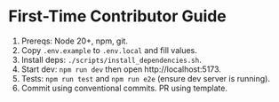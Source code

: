 # First-Time Contributor Guide

1. Prereqs: Node 20+, npm, git.
2. Copy `.env.example` to `.env.local` and fill values.
3. Install deps: `./scripts/install_dependencies.sh`.
4. Start dev: `npm run dev` then open http://localhost:5173.
5. Tests: `npm run test` and `npm run e2e` (ensure dev server is running).
6. Commit using conventional commits. PR using template.
